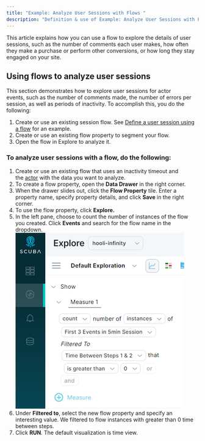 ```yaml
---
title: "Example: Analyze User Sessions with Flows "
description: "Definition & use of Example: Analyze User Sessions with Flows "
---
```


This article explains how you can use a flow to explore the details of user sessions, such as the number of comments each user makes, how often they make a purchase or perform other conversions, or how long they stay engaged on your site.

## Using flows to analyze user sessions

This section demonstrates how to explore user sessions for actor events, such as the number of comments made, the number of errors per session, as well as periods of inactivity. To accomplish this, you do the following:

1. Create or use an existing session flow. See [Define a user session using a flow](../define-a-user-session-using-a-flow) for an example.
2. Create or use an existing flow property to segment your flow.
3. Open the flow in Explore to analyze it.

### To analyze user sessions with a flow, do the following:

1. Create or use an existing flow that uses an inactivity timeout and the [actor](../../../../../measure_iq/glossary/journey-actor-user) with the data you want to analyze.
2. To create a flow property, open the **Data Drawer** in the right corner.
3. When the drawer slides out, click the **Flow Property** tile. Enter a property name, specify property details, and click **Save** in the right corner.
4. To use the flow property, click **Explore.**
5. In the left pane, choose to count the number of instances of the flow you created. Click **Events** and search for the flow name in the dropdown. ![](./attachments/v5UserSession.png)
6. Under **Filtered to**, select the new flow property and specify an interesting value. We filtered to flow instances with greater than 0 time between steps.
7. Click **RUN**. The default visualization is time view.

